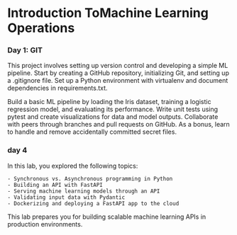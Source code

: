 # Introduction ToMachine Learning Operations


### Day 1: GIT
This project involves setting up version control and developing a simple ML pipeline. Start by creating a GitHub repository, initializing Git, and setting up a .gitignore file. Set up a Python environment with virtualenv and document dependencies in requirements.txt.

Build a basic ML pipeline by loading the Iris dataset, training a logistic regression model, and evaluating its performance. Write unit tests using pytest and create visualizations for data and model outputs. Collaborate with peers through branches and pull requests on GitHub. As a bonus, learn to handle and remove accidentally committed secret files.

### day 4
In this lab, you explored the following topics:

    - Synchronous vs. Asynchronous programming in Python
    - Building an API with FastAPI
    - Serving machine learning models through an API
    - Validating input data with Pydantic
    - Dockerizing and deploying a FastAPI app to the cloud
This lab prepares you for building scalable machine learning APIs in production environments.

